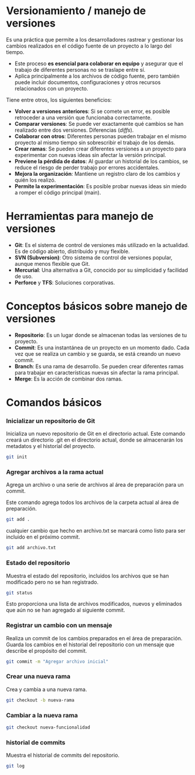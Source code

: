 # Versionamiento / manejo de versiones

Es una práctica que permite a los desarrolladores rastrear y gestionar los cambios realizados en el código fuente de un proyecto a lo largo del tiempo.
* Este proceso **es esencial para colaborar en equipo** y asegurar que el trabajo de diferentes personas no se traslape entre sí. 
* Aplica principalmente a los archivos de código fuente, pero también puede incluir documentos, configuraciones y otros recursos relacionados con un proyecto.

Tiene entre otros, los siguientes beneficios:
* **Volver a versiones anteriores**: Si  se comete un error, es posible retroceder a una versión que funcionaba correctamente.
* **Comparar versiones**: Se puede  ver exactamente qué cambios se han realizado entre dos versiones. Diferencias (*diffs*).
* **Colaborar con otros**: Diferentes personas pueden trabajar en el mismo proyecto al mismo tiempo sin sobrescribir el trabajo de los demás.
* **Crear ramas**: Se pueden crear diferentes versiones a un proyecto para experimentar con nuevas ideas sin afectar la versión principal.
* **Previene la pérdida de datos**: Al guardar un historial de los cambios, se reduce el riesgo de perder trabajo por errores accidentales.
* **Mejora la organización**: Mantiene un registro claro de los cambios y quién los realizó.
* **Permite la experimentación**: Es posible probar nuevas ideas sin miedo a romper el código principal (main).


# Herramientas para manejo de versiones

* **Git**: Es el sistema de control de versiones más utilizado en la actualidad. Es de código abierto, distribuido y muy flexible.
* **SVN (Subversion)**: Otro sistema de control de versiones popular, aunque menos flexible que Git.
* **Mercurial**: Una alternativa a Git, conocido por su simplicidad y facilidad de uso.
* **Perforce** y **TFS**: Soluciones corporativas.



# Conceptos básicos sobre manejo de versiones
* **Repositorio**: Es un lugar donde se almacenan todas las versiones de tu proyecto.
* **Commit**: Es una instantánea de un proyecto en un momento dado. Cada vez que se realiza un cambio y se guarda, se está creando un nuevo commit.
* **Branch**: Es una rama de desarrollo. Se pueden  crear diferentes ramas para trabajar en características nuevas sin afectar la rama principal.
* **Merge**: Es la acción de combinar dos ramas.


# Comandos básicos

### Inicializar un repositorio de Git
Inicializa un nuevo repositorio de Git en el directorio actual.
Este comando creará un directorio .git en el directorio actual, donde se almacenarán los metadatos y el historial del proyecto.
```bash
git init
```


### Agregar archivos a la rama actual
Agrega un archivo o una serie de archivos al área de preparación para un commit.

Este comando agrega todos los archivos de la carpeta actual al área de preparación.
```bash
git add .
```

cualquier cambio que  hecho en archivo.txt se marcará como listo para ser incluido en el próximo commit.

```bash
git add archivo.txt
```



### Estado del repositorio
Muestra el estado del repositorio, incluidos los archivos que se han modificado pero no se han registrado.
```bash
git status
```
Esto  proporciona una lista de archivos modificados, nuevos y eliminados que aún no se han agregado al siguiente commit.


### Registrar un cambio con un mensaje
Realiza un commit de los cambios preparados en el área de preparación. Guarda los cambios en el historial del repositorio con un mensaje que describe el propósito del commit.


```bash
git commit -m "Agregar archivo inicial"
```


### Crear una nueva rama

Crea y cambia a una nueva rama.
```bash
git checkout -b nueva-rama
```


### Cambiar a la nueva rama 

```bash
git checkout nueva-funcionalidad
```

### historial de commits
Muestra el historial de commits del repositorio.
```bash
git log
```








